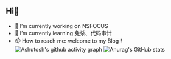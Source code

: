 ## Hi👋
- 🔭 I’m currently working on NSFOCUS
- 🌱 I’m currently learning 免杀、代码审计
- 📫 How to reach me: welcome to my Blog！
![Ashutosh's github activity graph](https://github-readme-activity-graph.vercel.app/graph?username=qing3feng)
![Anurag's GitHub stats](https://github-readme-stats.vercel.app/api?username=qing3feng)
<!--
**qing3feng/qing3feng** is a ✨ _special_ ✨ repository because its `README.md` (this file) appears on your GitHub profile.

Here are some ideas to get you started:

- 🔭 I’m currently working on ...
- 🌱 I’m currently learning ...
- 👯 I’m looking to collaborate on ...
- 🤔 I’m looking for help with ...
- 💬 Ask me about ...
- 📫 How to reach me: ...
- 😄 Pronouns: ...
- ⚡ Fun fact: ...
-->
